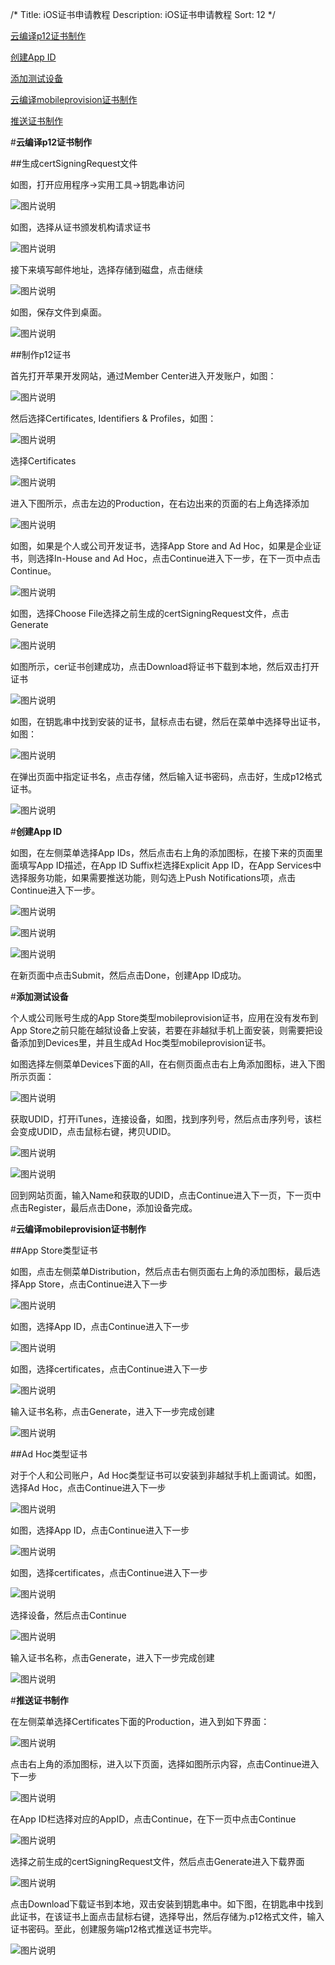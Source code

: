 /*
Title: iOS证书申请教程
Description: iOS证书申请教程
Sort: 12
*/

[云编译p12证书制作](#1)

[创建App ID](#2)

[添加测试设备](#3)

[云编译mobileprovision证书制作](#4)	

[推送证书制作](#5)

#**云编译p12证书制作**<div id="1"></div>

##生成certSigningRequest文件

如图，打开应用程序->实用工具->钥匙串访问

![图片说明](/img/docImage/227.png)
 
如图，选择从证书颁发机构请求证书

![图片说明](/img/docImage/228.png)

接下来填写邮件地址，选择存储到磁盘，点击继续

![图片说明](/img/docImage/229.png)
 
如图，保存文件到桌面。

![图片说明](/img/docImage/230.png)

##制作p12证书

首先打开苹果开发网站，通过Member Center进入开发账户，如图：

![图片说明](/img/docImage/231.png)
 
然后选择Certificates, Identifiers & Profiles，如图：

![图片说明](/img/docImage/232.png)
 
选择Certificates

![图片说明](/img/docImage/233.png)
 
进入下图所示，点击左边的Production，在右边出来的页面的右上角选择添加

![图片说明](/img/docImage/234.png)
 
如图，如果是个人或公司开发证书，选择App Store and Ad Hoc，如果是企业证书，则选择In-House and Ad Hoc，点击Continue进入下一步，在下一页中点击Continue。

![图片说明](/img/docImage/235.png)
 
如图，选择Choose File选择之前生成的certSigningRequest文件，点击Generate

![图片说明](/img/docImage/236.png)
 
如图所示，cer证书创建成功，点击Download将证书下载到本地，然后双击打开证书

![图片说明](/img/docImage/237.png)
 
如图，在钥匙串中找到安装的证书，鼠标点击右键，然后在菜单中选择导出证书，如图：

![图片说明](/img/docImage/238.png)
 
在弹出页面中指定证书名，点击存储，然后输入证书密码，点击好，生成p12格式证书。

![图片说明](/img/docImage/239.png)
 
#**创建App ID**<div id="2"></div>

如图，在左侧菜单选择App IDs，然后点击右上角的添加图标，在接下来的页面里面填写App ID描述，在App ID Suffix栏选择Explicit App ID，在App Services中选择服务功能，如果需要推送功能，则勾选上Push Notifications项，点击Continue进入下一步。
 
![图片说明](/img/docImage/240.png)

![图片说明](/img/docImage/241.png)

![图片说明](/img/docImage/242.png)
 
在新页面中点击Submit，然后点击Done，创建App ID成功。


#**添加测试设备**<div id="3"></div>

个人或公司账号生成的App Store类型mobileprovision证书，应用在没有发布到App Store之前只能在越狱设备上安装，若要在非越狱手机上面安装，则需要把设备添加到Devices里，并且生成Ad Hoc类型mobileprovision证书。

如图选择左侧菜单Devices下面的All，在右侧页面点击右上角添加图标，进入下图所示页面：

![图片说明](/img/docImage/243.png)
 
获取UDID，打开iTunes，连接设备，如图，找到序列号，然后点击序列号，该栏会变成UDID，点击鼠标右键，拷贝UDID。

![图片说明](/img/docImage/244.png)

![图片说明](/img/docImage/245.png)
 
回到网站页面，输入Name和获取的UDID，点击Continue进入下一页，下一页中点击Register，最后点击Done，添加设备完成。

#**云编译mobileprovision证书制作**<div id="4"></div>

##App Store类型证书

如图，点击左侧菜单Distribution，然后点击右侧页面右上角的添加图标，最后选择App Store，点击Continue进入下一步

![图片说明](/img/docImage/246.png)
 
如图，选择App ID，点击Continue进入下一步

![图片说明](/img/docImage/247.png)
 
如图，选择certificates，点击Continue进入下一步

![图片说明](/img/docImage/248.png)
 
输入证书名称，点击Generate，进入下一步完成创建

![图片说明](/img/docImage/249.png)
 
##Ad Hoc类型证书

对于个人和公司账户，Ad Hoc类型证书可以安装到非越狱手机上面调试。如图，选择Ad Hoc，点击Continue进入下一步

![图片说明](/img/docImage/250.png)
 
如图，选择App ID，点击Continue进入下一步

![图片说明](/img/docImage/251.png)
 
如图，选择certificates，点击Continue进入下一步

![图片说明](/img/docImage/252.png)
 
选择设备，然后点击Continue

![图片说明](/img/docImage/253.png)
 
输入证书名称，点击Generate，进入下一步完成创建

![图片说明](/img/docImage/254.png)
 
#**推送证书制作**<div id="5"></div>

在左侧菜单选择Certificates下面的Production，进入到如下界面：

![图片说明](/img/docImage/255.png)
 
点击右上角的添加图标，进入以下页面，选择如图所示内容，点击Continue进入下一步

![图片说明](/img/docImage/256.png)
 
在App ID栏选择对应的AppID，点击Continue，在下一页中点击Continue

![图片说明](/img/docImage/257.png)
 
选择之前生成的certSigningRequest文件，然后点击Generate进入下载界面

![图片说明](/img/docImage/258.png)
 
点击Download下载证书到本地，双击安装到钥匙串中。如下图，在钥匙串中找到此证书，在该证书上面点击鼠标右键，选择导出，然后存储为.p12格式文件，输入证书密码。至此，创建服务端p12格式推送证书完毕。

![图片说明](/img/docImage/259.png)